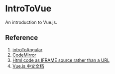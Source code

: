 # IntroToVue
An introduction to Vue.js.

## Reference
1. [introToAngular](https://github.com/curran/screencasts/tree/gh-pages/introToAngular)
2. [CodeMirror](https://codemirror.net/)
3. [Html code as IFRAME source rather than a URL](http://jsfiddle.net/TCnG4/1/)
4. [Vue.js 中文文档](https://cn.vuejs.org/v2/guide/index.html)
